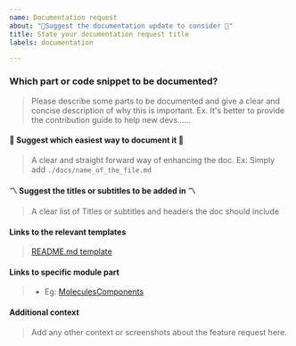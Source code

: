 ```yaml
---
name: Documentation request
about: "🎯Suggest the documentation update to consider 🎯"
title: State your documentation request title
labels: documentation

---
```


### Which part or code snippet to be documented?

> Please describe some parts to be documented and give a clear and concise description of why this is important.
> Ex. It's better to provide the contribution guide to help new devs......

#### :book: Suggest which easiest way to document it :book:

> A clear and straight forward way of enhancing the doc.
> Ex: Simply add `./docs/name_of_the_file.md`

#### :part_alternation_mark: Suggest the titles or subtitles to be added in :part_alternation_mark:

> A clear list of Titles or subtitles and headers the doc should include

#### Links to the relevant templates

> [README.md template](https://gist.github.com/PurpleBooth/109311bb0361f32d87a2)

#### Links to specific module part

> - Eg: [MoleculesComponents](https://github.com/kttlelab/ride-my-way/blob/9fe7e864e49a7987770b7cb809b647471ffb1d1a/src/components/molecules/Sample/index.js#L1)

#### Additional context

> Add any other context or screenshots about the feature request here.
